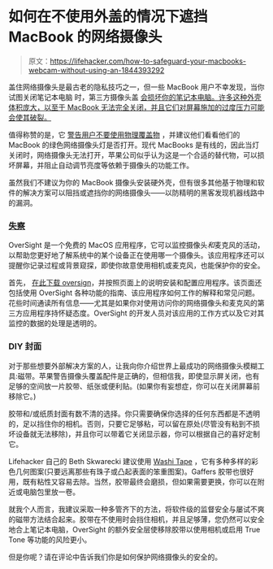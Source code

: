 # 如何在不使用外盖的情况下遮挡 MacBook 的网络摄像头

> 原文：<https://lifehacker.com/how-to-safeguard-your-macbooks-webcam-without-using-an-1844393292>

盖住网络摄像头是最古老的隐私技巧之一，但一些 MacBook 用户不幸发现，当你试图关闭笔记本电脑 时，第三方摄像头盖 [会损坏你的笔记本电脑。许多这种外壳体积庞大，以至于 MacBook 无法完全关闭，并且它们对屏幕施加的过度压力可能会使其破裂。](https://www.reddit.com/r/apple/comments/eg84x1/psa_do_not_apply_a_webcam_cover_to_your_macbook/)



值得称赞的是，它 [警告用户不要使用物理覆盖物](https://support.apple.com/en-us/HT211148) ，并建议他们看看他们的 MacBook 的绿色网络摄像头灯是否打开。现代 MacBooks 是有线的，因此当灯关闭时，网络摄像头无法打开，苹果公司似乎认为这是一个合适的替代物，可以损坏屏幕，并阻止自动调节亮度等依赖于摄像头的功能工作。

虽然我们不建议为你的 MacBook 摄像头安装硬外壳，但有很多其他基于物理和软件的解决方案可以阻挡或遮挡你的网络摄像头——以防精明的黑客发现机器线路中的漏洞。

### [失察](https://objective-see.com/products/oversight.html)

OverSight 是一个免费的 MacOS 应用程序，它可以监控摄像头*和*麦克风的活动，以帮助您更好地了解系统中的某个设备正在使用哪一个摄像头。该应用程序还可以提醒你记录过程或背景窥探，即使你故意使用相机或麦克风，也能保护你的安全。

首先， [在此下载 oversign](https://objective-see.com/products/oversight.html)，并按照页面上的说明安装和配置应用程序。该页面还包括使用 OverSight 各种功能的指南、该应用程序如何工作的解释和常见问题。花些时间通读所有信息——尤其是如果你对使用访问你的网络摄像头和麦克风的第三方应用程序持怀疑态度。OverSight 的开发人员对该应用的工作方式以及它对其监控的数据的处理是透明的。

### DIY 封面

对于那些想要外部解决方案的人，让我向你介绍世界上最成功的网络摄像头模糊工具:磁带。苹果警告摄像头覆盖配件是正确的，但相信我，即使显示屏关闭，也有足够的空间放一片胶带、纸张或便利贴。(如果你有妄想症，你可以在关闭屏幕前移除它。)

胶带和/或纸质封面有数不清的选择。你只需要确保你选择的任何东西都是不透明的，足以挡住你的相机。否则，只要它足够粘，可以留在原处(尽管没有粘到不损坏设备就无法移除)，并且你可以带着它关闭显示器，你可以根据自己的喜好定制它。

Lifehacker 自己的 Beth Skwarecki 建议使用 [Washi Tape](https://www.michaels.com/tape-and-trims/washi-tape/809188554) ，它有多种多样的彩色几何图案(只要远离那些有珠子或凸起表面的笨重图案)。Gaffers 胶带也很好用，既有粘性又容易去除。当然，胶带最终会磨损，但如果需要更换，你可以在附近或电脑包里放一卷。

就我个人而言，我建议采取一种多管齐下的方法，将软件级的监督安全与屡试不爽的磁带方法结合起来。胶带在不使用时会挡住相机，并且足够薄，您仍然可以安全地合上笔记本电脑，OverSight 的额外安全层使移除胶带以使用相机或启用 True Tone 等功能的风险更小。

但是你呢？请在评论中告诉我们你是如何保护网络摄像头的安全的。